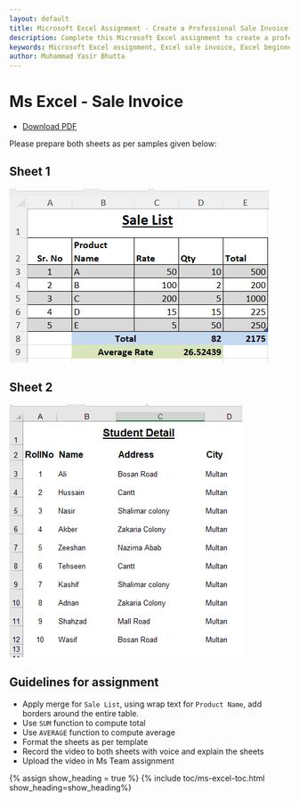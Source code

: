 ```yaml
---
layout: default
title: Microsoft Excel Assignment - Create a Professional Sale Invoice  
description: Complete this Microsoft Excel assignment to create a professional sale invoice. Learn to apply merge, wrap text, borders, use SUM and AVERAGE functions, and format sheets. Perfect for beginners to enhance their Excel skills.  
keywords: Microsoft Excel assignment, Excel sale invoice, Excel beginner assignment, Excel SUM function, Excel AVERAGE function, Excel formatting tutorial, Excel merge and wrap text, Excel table borders, Excel video assignment, Excel practice for beginners
author: Muhammad Yasir Bhutta
---
```


# Ms Excel - Sale Invoice

- [Download PDF](assign1.pdf)
    
Please prepare both sheets as per samples given below:

## Sheet 1

![sheet1](images/Sale_Invoice1a.png)

## Sheet 2

![sheet2](images/Sale_Invoice1b.png)

## Guidelines for assignment

- Apply merge for `Sale List`, using wrap text for `Product Name`, add borders around the entire table.
- Use `SUM` function to compute total
- Use `AVERAGE` function to compute average
- Format the sheets as per template
- Record the video to both sheets with voice and explain the sheets
- Upload the video in Ms Team assignment

{% assign show_heading = true %}
{% include toc/ms-excel-toc.html show_heading=show_heading%}

<script async src="https://pagead2.googlesyndication.com/pagead/js/adsbygoogle.js?client=ca-pub-1602443888929206"
     crossorigin="anonymous"></script>
<ins class="adsbygoogle"
     style="display:block"
     data-ad-format="autorelaxed"
     data-ad-client="ca-pub-1602443888929206"
     data-ad-slot="7879511511"></ins>
<script>
     (adsbygoogle = window.adsbygoogle || []).push({});
</script>